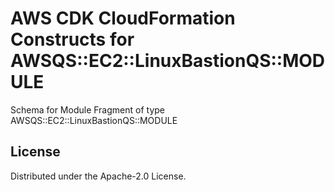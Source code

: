 # AWS CDK CloudFormation Constructs for AWSQS::EC2::LinuxBastionQS::MODULE

Schema for Module Fragment of type AWSQS::EC2::LinuxBastionQS::MODULE
## License

Distributed under the Apache-2.0 License.